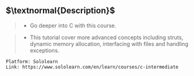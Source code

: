 ## $\textnormal{Description}$

> - Go deeper into C with this course.

> - This tutorial cover more advanced concepts including struts, <br />
    dynamic memory allocation, interfacing with files and handling <br />
    exceptions.

```plaintext
Platform: Sololearn
Link: https://www.sololearn.com/en/learn/courses/c-intermediate
```
